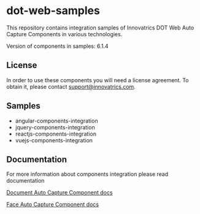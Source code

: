 # dot-web-samples

This repository contains integration samples of Innovatrics DOT Web Auto Capture Components in various technologies.

Version of components in samples: 6.1.4

## License

In order to use these components you will need a license agreement. To obtain it, please contact support@innovatrics.com.

## Samples

- angular-components-integration
- jquery-components-integration
- reactjs-components-integration
- vuejs-components-integration

## Documentation

For more information about components integration please read documentation

[Document Auto Capture Component docs](https://developers.innovatrics.com/digital-onboarding/technical/remote/dot-web-document/latest/documentation/)

[Face Auto Capture Component docs](https://developers.innovatrics.com/digital-onboarding/technical/remote/dot-web-face/latest/documentation/)
